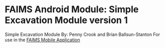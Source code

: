 FAIMS Android Module: Simple Excavation Module version 1
======================

Simple Excavation Module
By: Penny Crook and Brian Ballsun-Stanton
For use in the [FAIMS Mobile Application](https://github.com/FAIMS/simpleExcavationModule)


